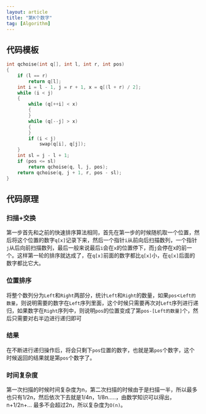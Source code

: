 ```yaml
---
layout: article
title: "第K个数字"
tag: [Algorithm]
---
```


## 代码模板

```c++
int qchoise(int q[], int l, int r, int pos)
{
    if (l == r)
        return q[l];
    int i = l - 1, j = r + 1, x = q[(l + r) / 2];
    while (i < j)
    {
        while (q[++i] < x)
        {
        }
        while (q[--j] > x)
        {
        }
        if (i < j)
            swap(q[i], q[j]);
    }
    int sl = j - l + 1;
    if (pos <= sl)
        return qchoise(q, l, j, pos);
    return qchoise(q, j + 1, r, pos - sl);
}
```

## 代码原理

### 扫描+交换

第一步首先和之前的快速排序算法相同，首先在第一步的时候随机取一个位置，然后将这个位置的数字`q[x]`记录下来，然后一个指针`i`从前向后扫描数列，一个指针`j`从后向前扫描数列，最后一般来说最后`i`会在`x`的位置停下，而`j`会停在x的前一个。这样第一轮的排序就达成了，在`q[x]`前面的数字都比`q[x]`小，在`q[x]`后面的数字都比它大。

### 位置排序

将整个数列分为`Left`和`Right`两部分，统计`Left`和`Right`的数量，如果`pos`<`Left的数量`，则说明需要的数字在`Left`序列里面，这个时候只需要再次对`Left`序列进行递归，如果数字在`Right`序列中，则说明`pos`的位置变成了第`pos-[Left的数量]`个，然后只需要对右半边进行递归即可

### 结果

在不断进行递归操作后，将会只剩下`pos`位置的数字，也就是第`pos`个数字，这个时候返回的结果就是第`pos`个数字了。

### 时间复杂度

第一次扫描的时候时间复杂度为n，第二次扫描的时候由于是扫描一半，所以最多也只有1/2n，然后依次下去就是1/4n，1/8n.....，由数学知识可以得出，n+1/2n+... 最多不会超过2n，所以复杂度为`O(n)`。
